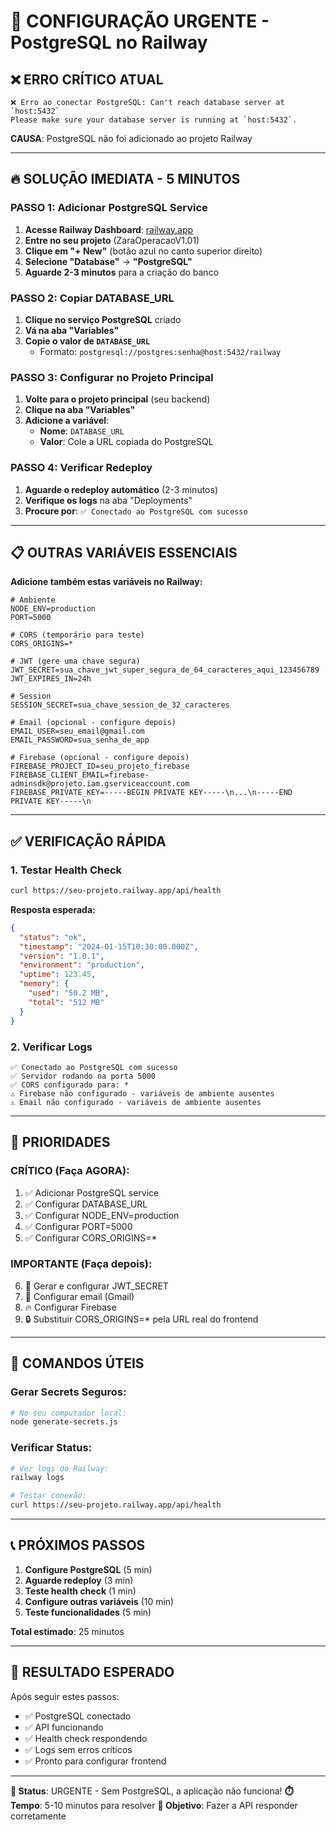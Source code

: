 # 🚨 CONFIGURAÇÃO URGENTE - PostgreSQL no Railway

## ❌ ERRO CRÍTICO ATUAL

```
❌ Erro ao conectar PostgreSQL: Can't reach database server at `host:5432`
Please make sure your database server is running at `host:5432`.
```

**CAUSA**: PostgreSQL não foi adicionado ao projeto Railway

---

## 🔥 **SOLUÇÃO IMEDIATA - 5 MINUTOS**

### **PASSO 1: Adicionar PostgreSQL Service**

1. **Acesse Railway Dashboard**: [railway.app](https://railway.app)
2. **Entre no seu projeto** (ZaraOperacaoV1.01)
3. **Clique em "+ New"** (botão azul no canto superior direito)
4. **Selecione "Database"** → **"PostgreSQL"**
5. **Aguarde 2-3 minutos** para a criação do banco

### **PASSO 2: Copiar DATABASE_URL**

1. **Clique no serviço PostgreSQL** criado
2. **Vá na aba "Variables"**
3. **Copie o valor de `DATABASE_URL`**
   - Formato: `postgresql://postgres:senha@host:5432/railway`

### **PASSO 3: Configurar no Projeto Principal**

1. **Volte para o projeto principal** (seu backend)
2. **Clique na aba "Variables"**
3. **Adicione a variável**:
   - **Nome**: `DATABASE_URL`
   - **Valor**: Cole a URL copiada do PostgreSQL

### **PASSO 4: Verificar Redeploy**

1. **Aguarde o redeploy automático** (2-3 minutos)
2. **Verifique os logs** na aba "Deployments"
3. **Procure por**: `✅ Conectado ao PostgreSQL com sucesso`

---

## 📋 **OUTRAS VARIÁVEIS ESSENCIAIS**

**Adicione também estas variáveis no Railway:**

```env
# Ambiente
NODE_ENV=production
PORT=5000

# CORS (temporário para teste)
CORS_ORIGINS=*

# JWT (gere uma chave segura)
JWT_SECRET=sua_chave_jwt_super_segura_de_64_caracteres_aqui_123456789
JWT_EXPIRES_IN=24h

# Session
SESSION_SECRET=sua_chave_session_de_32_caracteres

# Email (opcional - configure depois)
EMAIL_USER=seu_email@gmail.com
EMAIL_PASSWORD=sua_senha_de_app

# Firebase (opcional - configure depois)
FIREBASE_PROJECT_ID=seu_projeto_firebase
FIREBASE_CLIENT_EMAIL=firebase-adminsdk@projeto.iam.gserviceaccount.com
FIREBASE_PRIVATE_KEY=-----BEGIN PRIVATE KEY-----\n...\n-----END PRIVATE KEY-----\n
```

---

## ✅ **VERIFICAÇÃO RÁPIDA**

### **1. Testar Health Check**
```bash
curl https://seu-projeto.railway.app/api/health
```

**Resposta esperada:**
```json
{
  "status": "ok",
  "timestamp": "2024-01-15T10:30:00.000Z",
  "version": "1.0.1",
  "environment": "production",
  "uptime": 123.45,
  "memory": {
    "used": "50.2 MB",
    "total": "512 MB"
  }
}
```

### **2. Verificar Logs**
```
✅ Conectado ao PostgreSQL com sucesso
✅ Servidor rodando na porta 5000
✅ CORS configurado para: *
⚠️ Firebase não configurado - variáveis de ambiente ausentes
⚠️ Email não configurado - variáveis de ambiente ausentes
```

---

## 🚨 **PRIORIDADES**

### **CRÍTICO (Faça AGORA):**
1. ✅ Adicionar PostgreSQL service
2. ✅ Configurar DATABASE_URL
3. ✅ Configurar NODE_ENV=production
4. ✅ Configurar PORT=5000
5. ✅ Configurar CORS_ORIGINS=*

### **IMPORTANTE (Faça depois):**
6. 🔑 Gerar e configurar JWT_SECRET
7. 📧 Configurar email (Gmail)
8. 🔥 Configurar Firebase
9. 🔒 Substituir CORS_ORIGINS=* pela URL real do frontend

---

## 🔧 **COMANDOS ÚTEIS**

### **Gerar Secrets Seguros:**
```bash
# No seu computador local:
node generate-secrets.js
```

### **Verificar Status:**
```bash
# Ver logs do Railway:
railway logs

# Testar conexão:
curl https://seu-projeto.railway.app/api/health
```

---

## 📞 **PRÓXIMOS PASSOS**

1. **Configure PostgreSQL** (5 min)
2. **Aguarde redeploy** (3 min)
3. **Teste health check** (1 min)
4. **Configure outras variáveis** (10 min)
5. **Teste funcionalidades** (5 min)

**Total estimado**: 25 minutos

---

## 🎯 **RESULTADO ESPERADO**

Após seguir estes passos:
- ✅ PostgreSQL conectado
- ✅ API funcionando
- ✅ Health check respondendo
- ✅ Logs sem erros críticos
- ✅ Pronto para configurar frontend

---

**🚀 Status**: URGENTE - Sem PostgreSQL, a aplicação não funciona!
**⏱️ Tempo**: 5-10 minutos para resolver
**🎯 Objetivo**: Fazer a API responder corretamente